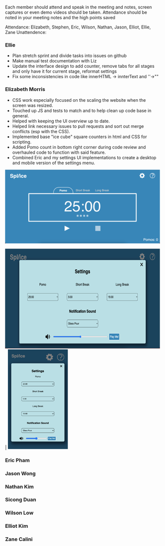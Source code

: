 Each member should attend and speak in the meeting and notes, screen captures or even demo videos should be taken.  Attendance should be noted in your meeting notes and the high points saved 

Attendance: Elizabeth, Stephen, Eric, Wilson, Nathan, Jason, Elliot, Ellie, Zane
Unattendence: 

### Ellie
- Plan stretch sprint and divide tasks into issues on github
- Make manual test documentation with Liz
- Update the interface design to add counter, remove tabs for all stages and only have it for current stage, reformat settings
- Fix some inconsistencies in code like innerHTML -> innterText and ''->""

### Elizabeth Morris
- CSS work especially focused on the scaling the website when the screen was resized.
- Touched up JS and tests to match and to help clean up code base in general.
- Helped with keeping the UI overview up to date.
- Helped link necessary issues to pull requests and sort out merge conflicts (esp with the CSS).
- Implemented base "ice cube" square counters in html and CSS for scripting.
- Added Pomo count in bottom right corner during code review and overhauled code to function with said feature.
- Combined Eric and my settings UI implementations to create a desktop and mobile version of the settings menu.

![Current pomo square and numeric counter](../media/sprint-3-review/pomo-counter-and-ice-cubes.png)

<img src="../media/sprint-3-review/settings-pc.png" alt="Desktop settings menu" height="325"/> | <img src="../media/sprint-3-review/settings-mobile.png" alt="Mobile settings menu" height="325"/>

### Eric Pham


### Jason Wong


### Nathan Kim

### Sicong Duan





### Wilson Low



### Elliot Kim




### Zane Calini
